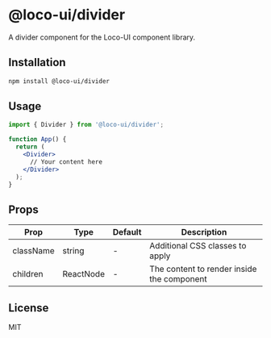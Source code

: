# @loco-ui/divider

A divider component for the Loco-UI component library.

## Installation

```bash
npm install @loco-ui/divider
```

## Usage

```jsx
import { Divider } from '@loco-ui/divider';

function App() {
  return (
    <Divider>
      // Your content here
    </Divider>
  );
}
```

## Props

| Prop | Type | Default | Description |
|------|------|---------|-------------|
| className | string | - | Additional CSS classes to apply |
| children | ReactNode | - | The content to render inside the component |

## License

MIT
